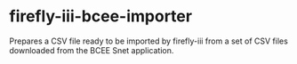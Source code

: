 # firefly-iii-bcee-importer
Prepares a CSV file ready to be imported by firefly-iii from a set of CSV files downloaded from the BCEE Snet application.

